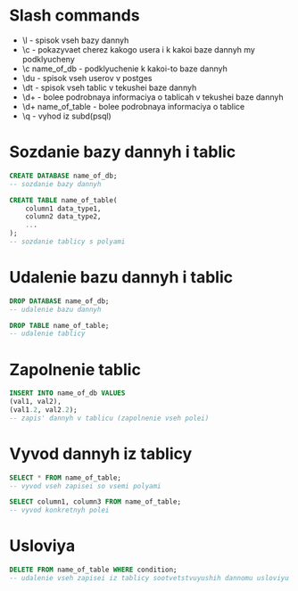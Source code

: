 # Slash commands
* \l - spisok vseh bazy dannyh
* \c - pokazyvaet cherez kakogo usera i k kakoi baze dannyh my podklyucheny
* \c name_of_db - podklyuchenie k kakoi-to baze dannyh
* \du - spisok vseh userov v postges
* \dt - spisok vseh tablic v tekushei baze dannyh
* \d+ - bolee podrobnaya informaciya o tablicah v tekushei baze dannyh
* \d+ name_of_table - bolee podrobnaya informaciya o tablice
* \q - vyhod iz subd(psql)

# Sozdanie bazy dannyh i tablic
```sql
CREATE DATABASE name_of_db;
-- sozdanie bazy dannyh
```

```sql
CREATE TABLE name_of_table(
    column1 data_type1,
    column2 data_type2,
    ...
);
-- sozdanie tablicy s polyami
```
# Udalenie bazu dannyh i tablic
```sql
DROP DATABASE name_of_db;
-- udalenie bazu dannyh
```
```sql
DROP TABLE name_of_table;
-- udalenie tablicy
```

# Zapolnenie tablic
```sql
INSERT INTO name_of_db VALUES
(val1, val2),
(val1.2, val2.2);
-- zapis' dannyh v tablicu (zapolnenie vseh polei)
```


# Vyvod dannyh iz tablicy
```sql
SELECT * FROM name_of_table;
-- vyvod vseh zapisei so vsemi polyami
```

```sql
SELECT column1, column3 FROM name_of_table;
-- vyvod konkretnyh polei
```

# Usloviya
```sql
DELETE FROM name_of_table WHERE condition;
-- udalenie vseh zapisei iz tablicy sootvetstvuyushih dannomu usloviyu
```